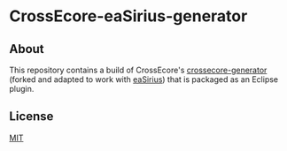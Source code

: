 # CrossEcore-eaSirius-generator
## About
This repository contains a build of CrossEcore's [crossecore-generator](https://github.com/andreasdomanowski/eaSirius/tree/crossecore-build-integration) (forked and adapted to work with  [eaSirius](https://github.com/andreasdomanowski/eaSirius/)) that is packaged as an Eclipse plugin.

## License
[MIT](https://github.com/andreasdomanowski/CrossEcore-eaSirius-generator/blob/main/LICENSE)
